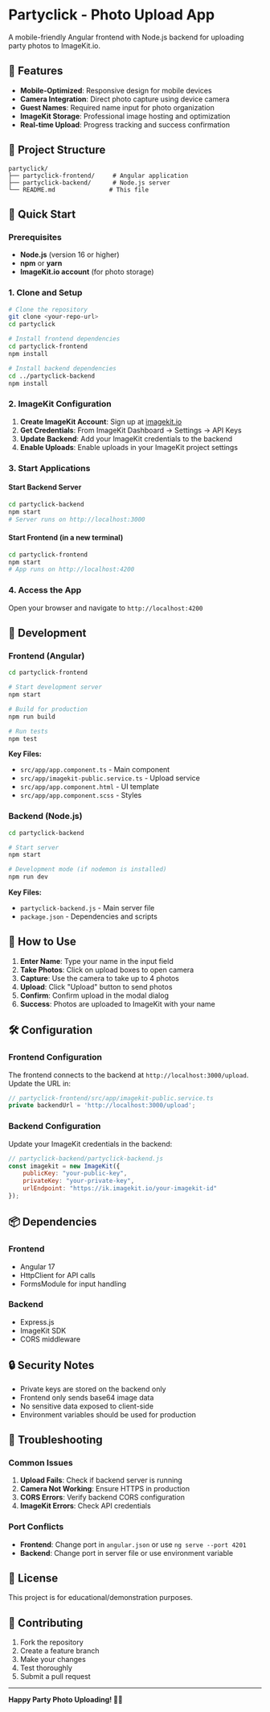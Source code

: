 # Partyclick - Photo Upload App

A mobile-friendly Angular frontend with Node.js backend for uploading party photos to ImageKit.io.

## 🎯 Features

- **Mobile-Optimized**: Responsive design for mobile devices
- **Camera Integration**: Direct photo capture using device camera
- **Guest Names**: Required name input for photo organization
- **ImageKit Storage**: Professional image hosting and optimization
- **Real-time Upload**: Progress tracking and success confirmation

## 📁 Project Structure

```
partyclick/
├── partyclick-frontend/     # Angular application
├── partyclick-backend/      # Node.js server
└── README.md               # This file
```

## 🚀 Quick Start

### Prerequisites

- **Node.js** (version 16 or higher)
- **npm** or **yarn**
- **ImageKit.io account** (for photo storage)

### 1. Clone and Setup

```bash
# Clone the repository
git clone <your-repo-url>
cd partyclick

# Install frontend dependencies
cd partyclick-frontend
npm install

# Install backend dependencies
cd ../partyclick-backend
npm install
```

### 2. ImageKit Configuration

1. **Create ImageKit Account**: Sign up at [imagekit.io](https://imagekit.io)
2. **Get Credentials**: From ImageKit Dashboard → Settings → API Keys
3. **Update Backend**: Add your ImageKit credentials to the backend
4. **Enable Uploads**: Enable uploads in your ImageKit project settings

### 3. Start Applications

#### Start Backend Server
```bash
cd partyclick-backend
npm start
# Server runs on http://localhost:3000
```

#### Start Frontend (in a new terminal)
```bash
cd partyclick-frontend
npm start
# App runs on http://localhost:4200
```

### 4. Access the App

Open your browser and navigate to `http://localhost:4200`

## 🔧 Development

### Frontend (Angular)

```bash
cd partyclick-frontend

# Start development server
npm start

# Build for production
npm run build

# Run tests
npm test
```

**Key Files:**
- `src/app/app.component.ts` - Main component
- `src/app/imagekit-public.service.ts` - Upload service
- `src/app/app.component.html` - UI template
- `src/app/app.component.scss` - Styles

### Backend (Node.js)

```bash
cd partyclick-backend

# Start server
npm start

# Development mode (if nodemon is installed)
npm run dev
```

**Key Files:**
- `partyclick-backend.js` - Main server file
- `package.json` - Dependencies and scripts

## 📱 How to Use

1. **Enter Name**: Type your name in the input field
2. **Take Photos**: Click on upload boxes to open camera
3. **Capture**: Use the camera to take up to 4 photos
4. **Upload**: Click "Upload" button to send photos
5. **Confirm**: Confirm upload in the modal dialog
6. **Success**: Photos are uploaded to ImageKit with your name

## 🛠️ Configuration

### Frontend Configuration

The frontend connects to the backend at `http://localhost:3000/upload`. Update the URL in:
```typescript
// partyclick-frontend/src/app/imagekit-public.service.ts
private backendUrl = 'http://localhost:3000/upload';
```

### Backend Configuration

Update your ImageKit credentials in the backend:
```javascript
// partyclick-backend/partyclick-backend.js
const imagekit = new ImageKit({
    publicKey: "your-public-key",
    privateKey: "your-private-key", 
    urlEndpoint: "https://ik.imagekit.io/your-imagekit-id"
});
```

## 📦 Dependencies

### Frontend
- Angular 17
- HttpClient for API calls
- FormsModule for input handling

### Backend
- Express.js
- ImageKit SDK
- CORS middleware

## 🔒 Security Notes

- Private keys are stored on the backend only
- Frontend only sends base64 image data
- No sensitive data exposed to client-side
- Environment variables should be used for production

## 🐛 Troubleshooting

### Common Issues

1. **Upload Fails**: Check if backend server is running
2. **Camera Not Working**: Ensure HTTPS in production
3. **CORS Errors**: Verify backend CORS configuration
4. **ImageKit Errors**: Check API credentials

### Port Conflicts

- **Frontend**: Change port in `angular.json` or use `ng serve --port 4201`
- **Backend**: Change port in server file or use environment variable

## 📄 License

This project is for educational/demonstration purposes.

## 🤝 Contributing

1. Fork the repository
2. Create a feature branch
3. Make your changes
4. Test thoroughly
5. Submit a pull request

---

**Happy Party Photo Uploading! 📸🎉**
